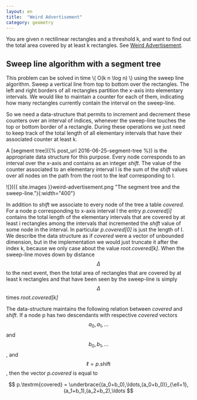 ```yaml
---
layout: en
title:  "Weird Advertisement"
category: geometry
---
```


You are given n rectilinear rectangles and a threshold k, and want to find out the total area covered by at least k rectangles.
See [Weird Advertisement](https://uva.onlinejudge.org/index.php?option=com_onlinejudge&Itemid=8&category=25&page=show_problem&problem=3134).


## Sweep line algorithm with a segment tree

This problem can be solved in time \\( O(k n \log n) \\) using the sweep line algorithm.
Sweep a vertical line from top to bottom over the rectangles. The left and right borders of all rectangles partition the x-axis into elementary intervals. We would like to maintain a counter for each of them, indicating how many rectangles currently contain the interval on the sweep-line. 

So we need a data-structure that permits to increment and decrement these counters over an interval of indices, whenever the sweep-line touches the top or bottom border of a rectangle.  During these operations we just need to keep track of the total length of all elementary intervals that have their associated counter at least k.

A [segment tree]({% post_url 2016-06-25-segment-tree %}) is the appropriate data structure for this purpose. Every node corresponds to an interval over the x-axis and contains as an integer *shift*.  The value of the counter associated to an elementary interval I is the sum of the *shift* values over all nodes on the path from the root to the leaf corresponding to I. 

![]({{ site.images }}weird-advertisement.png "The segment tree and the sweep-line."){:width="400"}

In addition to *shift* we associate to every node of the tree a table *covered*.  For a node p corresponding to x-axis interval I the entry *p.covered[i]* contains the total length of the elementary intervals that are covered by at least i rectangles among the intervals that incremented the *shift* value of some node in the interval.  In particular *p.covered[0]* is just the length of I. We describe the data structure as if *covered* were a vector of unbounded dimension, but in the implementation we would just truncate it after the index k, because we only case about the value *root.covered[k]*.  When the sweep-line moves down by distance $$\Delta$$ to the next event, then the total area of rectangles that are covered by at least k rectangles and that have been seen by the sweep-line is simply $$\Delta$$ times *root.covered[k]*

The data-structure maintains the following relation between *covered* and *shift*.  If a node p has two descendants with respective *covered* vectors $$a_0,a_1,\ldots$$ and $$b_0,b_1,\ldots$$, and $$\ell=p.\textrm{shift}$$, then the vector *p.covered* is equal to

$$
		p.\textrm{covered} = \underbrace{(a_0+b_0),\ldots,(a_0+b_0)}_{\ell+1},(a_1+b_1),(a_2+b_2),\ldots
$$
